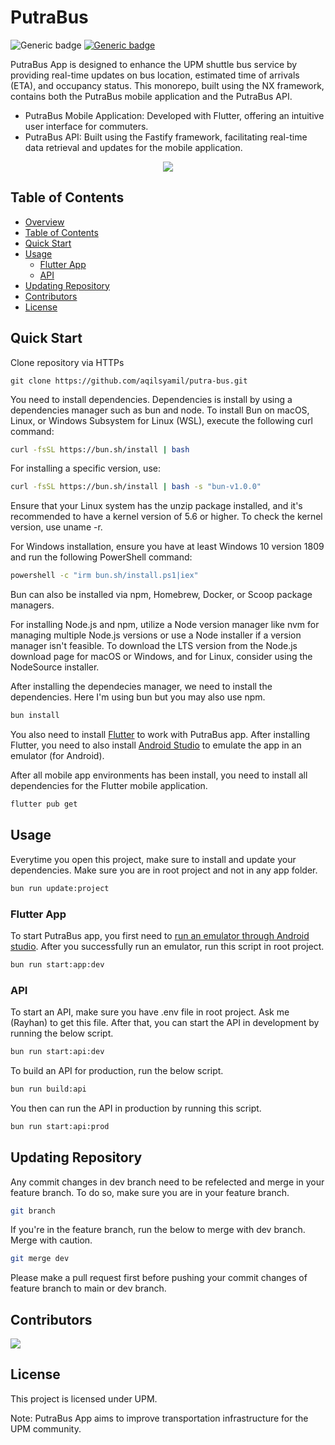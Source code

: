 # PutraBus

![Generic badge](https://img.shields.io/badge/maintained-yes-green.svg)
[![Generic badge](https://img.shields.io/badge/api-run-red.svg)](https://putra-bus-production.up.railway.app/)

PutraBus App is designed to enhance the UPM shuttle bus service by providing real-time updates on bus location, estimated time of arrivals (ETA), and occupancy status. This monorepo, built using the NX framework, contains both the PutraBus mobile application and the PutraBus API.

- PutraBus Mobile Application: Developed with Flutter, offering an intuitive user interface for commuters.
- PutraBus API: Built using the Fastify framework, facilitating real-time data retrieval and updates for the mobile application.

<p align="center">
  <a href="https://www.youtube.com/watch?v=u61cDZzBcUg">
    <img src="https://img.youtube.com/vi/u61cDZzBcUg/0.jpg" />
  </a>
</p>

## Table of Contents

- [Overview](#putrabus)
- [Table of Contents](#table-of-contents)
- [Quick Start](#quick-start)
- [Usage](#usage)
  - [Flutter App](#flutter-app)
  - [API](#api)
- [Updating Repository](#updating-repository)
- [Contributors](#contributors)
- [License](#license)

## Quick Start

Clone repository via HTTPs

```git
git clone https://github.com/aqilsyamil/putra-bus.git
```

You need to install dependencies. Dependencies is install by using a dependencies manager such as bun and node. To install Bun on macOS, Linux, or Windows Subsystem for Linux (WSL), execute the following curl command:

```bash
curl -fsSL https://bun.sh/install | bash
```

For installing a specific version, use:

```bash
curl -fsSL https://bun.sh/install | bash -s "bun-v1.0.0"
```

Ensure that your Linux system has the unzip package installed, and it's recommended to have a kernel version of 5.6 or higher. To check the kernel version, use uname -r.

For Windows installation, ensure you have at least Windows 10 version 1809 and run the following PowerShell command:

```bash
powershell -c "irm bun.sh/install.ps1|iex"
```

Bun can also be installed via npm, Homebrew, Docker, or Scoop package managers.

For installing Node.js and npm, utilize a Node version manager like nvm for managing multiple Node.js versions or use a Node installer if a version manager isn't feasible. To download the LTS version from the Node.js download page for macOS or Windows, and for Linux, consider using the NodeSource installer.

After installing the dependecies manager, we need to install the dependencies. Here I'm using bun but you may also use npm.

```bash
bun install
```

You also need to install [Flutter](https://docs.flutter.dev/get-started/install) to work with PutraBus app. After installing Flutter, you need to also install [Android Studio](https://developer.android.com/studio/install) to emulate the app in an emulator (for Android).

After all mobile app environments has been install, you need to install all dependencies for the Flutter mobile application.

```bash
flutter pub get
```

## Usage

Everytime you open this project, make sure to install and update your dependencies. Make sure you are in root project and not in any app folder.

```bash
bun run update:project
```

### Flutter App

To start PutraBus app, you first need to [run an emulator through Android studio](https://developer.android.com/studio/run/emulator). After you successfully run an emulator, run this script in root project.

```bash
bun run start:app:dev
```

### API

To start an API, make sure you have .env file in root project. Ask me (Rayhan) to get this file. After that, you can start the API in development by running the below script.

```bash
bun run start:api:dev
```

To build an API for production, run the below script.

```bash
bun run build:api
```

You then can run the API in production by running this script.

```bash
bun run start:api:prod
```

## Updating Repository

Any commit changes in dev branch need to be refelected and merge in your feature branch. To do so, make sure you are in your feature branch.

```bash
git branch
```

If you're in the feature branch, run the below to merge with dev branch. Merge with caution.

```bash
git merge dev
```

Please make a pull request first before pushing your commit changes of feature branch to main or dev branch.

## Contributors

<a href="https://github.com/aqilsyamil/putra-bus/graphs/contributors">
  <img src="https://contrib.rocks/image?repo=aqilsyamil/putra-bus" />
</a>

## License

This project is licensed under UPM.

Note: PutraBus App aims to improve transportation infrastructure for the UPM community.
